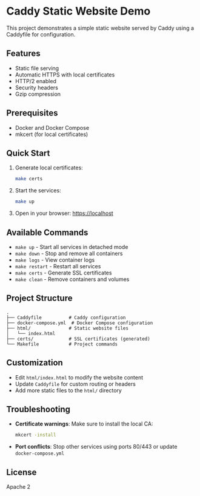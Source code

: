 # Caddy Static Website Demo

This project demonstrates a simple static website served by Caddy using a Caddyfile for configuration.

## Features

- Static file serving
- Automatic HTTPS with local certificates
- HTTP/2 enabled
- Security headers
- Gzip compression

## Prerequisites

- Docker and Docker Compose
- mkcert (for local certificates)

## Quick Start

1. Generate local certificates:
   ```bash
   make certs
   ```

2. Start the services:
   ```bash
   make up
   ```

3. Open in your browser: [https://localhost](https://localhost)

## Available Commands

- `make up` - Start all services in detached mode
- `make down` - Stop and remove all containers
- `make logs` - View container logs
- `make restart` - Restart all services
- `make certs` - Generate SSL certificates
- `make clean` - Remove containers and volumes

## Project Structure

```
.
├── Caddyfile          # Caddy configuration
├── docker-compose.yml  # Docker Compose configuration
├── html/              # Static website files
│   └── index.html
├── certs/             # SSL certificates (generated)
└── Makefile           # Project commands
```

## Customization

- Edit `html/index.html` to modify the website content
- Update `Caddyfile` for custom routing or headers
- Add more static files to the `html/` directory

## Troubleshooting

- **Certificate warnings**: Make sure to install the local CA:
  ```bash
  mkcert -install
  ```
- **Port conflicts**: Stop other services using ports 80/443 or update `docker-compose.yml`

## License

Apache 2
